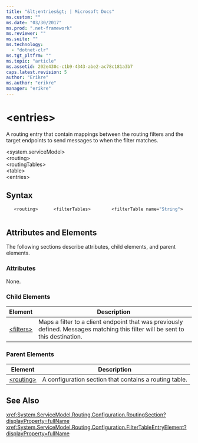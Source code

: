 ```yaml
---
title: "&lt;entries&gt; | Microsoft Docs"
ms.custom: ""
ms.date: "03/30/2017"
ms.prod: ".net-framework"
ms.reviewer: ""
ms.suite: ""
ms.technology: 
  - "dotnet-clr"
ms.tgt_pltfrm: ""
ms.topic: "article"
ms.assetid: 202e430c-c1b9-4343-abe2-ac78c181a3b7
caps.latest.revision: 5
author: "Erikre"
ms.author: "erikre"
manager: "erikre"
---
```

# &lt;entries&gt;
A routing entry that contain mappings between the routing filters and the target endpoints to send messages to when the filter matches.  
  
 \<system.serviceModel>  
\<routing>  
\<routingTables>  
\<table>  
\<entries>  
  
## Syntax  
  
```vb  
   <routing>      <filterTables>        <filterTable name="String">          <entries>            <add backupList="String"                 endpointName="String"                  filterName="String"                  priority="Integer" />          </entries>        </table>      </routingTables></routing>  
```  
  
```csharp  
```  
  
## Attributes and Elements  
 The following sections describe attributes, child elements, and parent elements.  
  
### Attributes  
 None.  
  
### Child Elements  
  
|Element|Description|  
|-------------|-----------------|  
|[\<filters>](../../../../../docs/framework/configure-apps/file-schema/wcf/filters-of-routing.md)|Maps a filter to a client endpoint that was previously defined. Messages matching this filter will be sent to this destination.|  
  
### Parent Elements  
  
|Element|Description|  
|-------------|-----------------|  
|[\<routing>](../../../../../docs/framework/configure-apps/file-schema/wcf/routing.md)|A configuration section that contains a routing table.|  
  
## See Also  
 <xref:System.ServiceModel.Routing.Configuration.RoutingSection?displayProperty=fullName>       
 <xref:System.ServiceModel.Routing.Configuration.FilterTableEntryElement?displayProperty=fullName>    
